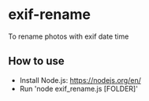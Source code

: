 # exif-rename
To rename photos with exif date time

## How to use

- Install Node.js: https://nodejs.org/en/
- Run 'node exif_rename.js [FOLDER]'